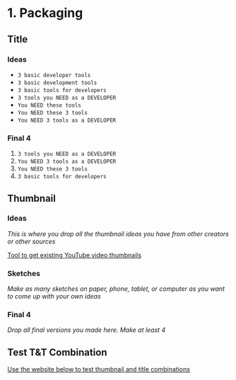 # 1. Packaging

## Title

### Ideas

- `3 basic developer tools`
- `3 basic development tools`
- `3 basic tools for developers`
- `3 tools you NEED as a DEVELOPER`
- `You NEED these tools`
- `You NEED these 3 tools`
- `You NEED 3 tools as a DEVELOPER`

### Final 4

1. `3 tools you NEED as a DEVELOPER`
2. `You NEED 3 tools as a DEVELOPER`
3. `You NEED these 3 tools`
4. `3 basic tools for developers`

## Thumbnail

### Ideas

_This is where you drop all the thumbnail ideas you have from other creators or other sources_

[Tool to get existing YouTube video thumbnails](https://www.get-youtube-thumbnail.com/)

### Sketches

_Make as many sketches on paper, phone, tablet, or computer as you want to come up with your own ideas_

### Final 4

_Drop all final versions you made here. Make at least 4_

## Test T&T Combination

[Use the website below to test thumbnail and title combinations](https://thumbsup.tv/)
